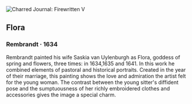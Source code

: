<div class="artwork-of-the-day">
  <div class="container">
    <div class="img-wrapper">
      <img
        src="https://uploads0.wikiart.org/images/rembrandt/flora-1634.jpg!Large.jpg"
        alt="Charred Journal: Firewritten V" />
    </div>
    <div class="artwork-detail">
      <div class="artwork-origin"> 
        <h2 class="artwork-name">Flora</h2>
        <h3 class="artist">
          Rembrandt
                    ·  1634
        </h3>
      </div>
      <p class="description">
        <span class="artwork-description-text ng-binding" ng-bind-html="viewModel.ArtworkOfTheDay.Description | unsafe">Rembrandt painted his wife Saskia van Uylenburgh as Flora, goddess of spring and flowers, three times: in 1634,1635 and 1641. In this work he combined elements of pastoral and historical portraits. Created in the year of their marriage, this painting shows the love and admiration the artist felt for the young woman. The contrast between the young sitter's diffident pose and the sumptuousness of her richly embroidered clothes and accessories gives the image a special charm. </span>
                        <div class="text-shadow-container" ng-show="showShadow" style=""></div>
      </p>
    </div>
  </div>

</div>
